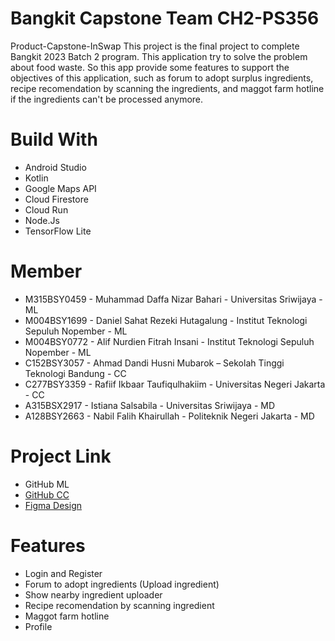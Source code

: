 # Bangkit Capstone Team CH2-PS356
Product-Capstone-InSwap
This project is the final project to complete Bangkit 2023 Batch 2 program. This application try to solve the problem about food waste.
So this app provide some features to support the objectives of this application, such as forum to adopt surplus ingredients, recipe recomendation
by scanning the ingredients, and maggot farm hotline if the ingredients can't be processed anymore.

# Build With
- Android Studio
- Kotlin
- Google Maps API
- Cloud Firestore
- Cloud Run
- Node.Js
- TensorFlow Lite

# Member
- M315BSY0459 - Muhammad Daffa Nizar Bahari - Universitas Sriwijaya - ML
- M004BSY1699 - Daniel Sahat Rezeki Hutagalung - Institut Teknologi Sepuluh Nopember  - ML
- M004BSY0772 - Alif Nurdien Fitrah Insani - Institut Teknologi Sepuluh Nopember - ML 
- C152BSY3057 - Ahmad Dandi Husni Mubarok – Sekolah Tinggi Teknologi Bandung - CC 
- C277BSY3359 - Rafiif Ikbaar Taufiqulhakiim - Universitas Negeri Jakarta - CC 
- A315BSX2917 - Istiana Salsabila - Universitas Sriwijaya - MD 
- A128BSY2663 - Nabil Falih Khairullah - Politeknik Negeri Jakarta - MD

# Project Link
- GitHub ML
- [GitHub CC](https://github.com/dandi-wcb12/api-backend.git)
- [Figma Design](https://www.figma.com/file/gVMVik8aVFFkEvaRrQceDf/InSwap?type=design&node-id=15%3A2&mode=design&t=sc0vJE07k23hBSZ9-1)

# Features
- Login and Register
- Forum to adopt ingredients (Upload ingredient)
- Show nearby ingredient uploader
- Recipe recomendation by scanning ingredient
- Maggot farm hotline
- Profile
